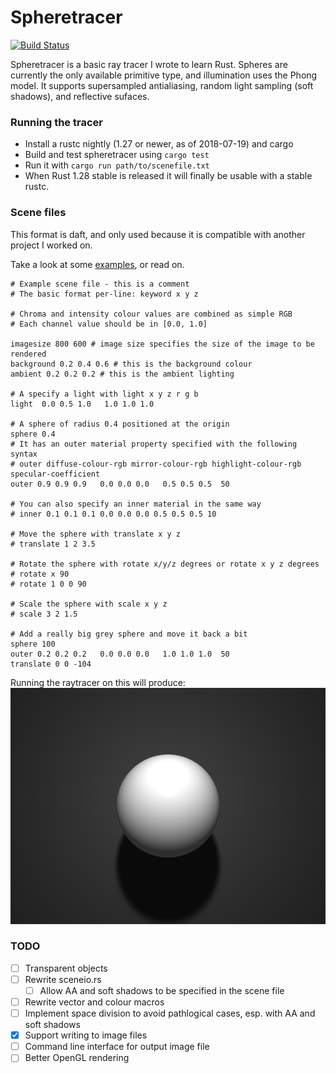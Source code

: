 Spheretracer
============
[![Build Status](https://travis-ci.org/okey/spheretracer.svg?branch=master)](https://travis-ci.org/okey/spheretracer)

Spheretracer is a basic ray tracer I wrote to learn Rust.
Spheres are currently the only available primitive type, and illumination uses the Phong model.
It supports supersampled antialiasing, random light sampling (soft shadows), and reflective sufaces.

### Running the tracer
- Install a rustc nightly (1.27 or newer, as of 2018-07-19) and cargo
- Build and test spheretracer using `cargo test`
- Run it with `cargo run path/to/scenefile.txt`
- When Rust 1.28 stable is released it will finally be usable with a stable rustc.

### Scene files
This format is daft, and only used because it is compatible with another project I worked on.

Take a look at some [examples](examples), or read on.

```
# Example scene file - this is a comment
# The basic format per-line: keyword x y z

# Chroma and intensity colour values are combined as simple RGB
# Each channel value should be in [0.0, 1.0]

imagesize 800 600 # image size specifies the size of the image to be rendered
background 0.2 0.4 0.6 # this is the background colour
ambient 0.2 0.2 0.2 # this is the ambient lighting

# A specify a light with light x y z r g b
light  0.0 0.5 1.0   1.0 1.0 1.0

# A sphere of radius 0.4 positioned at the origin
sphere 0.4
# It has an outer material property specified with the following syntax
# outer diffuse-colour-rgb mirror-colour-rgb highlight-colour-rgb specular-coefficient
outer 0.9 0.9 0.9   0.0 0.0 0.0   0.5 0.5 0.5  50

# You can also specify an inner material in the same way
# inner 0.1 0.1 0.1 0.0 0.0 0.0 0.5 0.5 0.5 10

# Move the sphere with translate x y z
# translate 1 2 3.5

# Rotate the sphere with rotate x/y/z degrees or rotate x y z degrees
# rotate x 90
# rotate 1 0 0 90

# Scale the sphere with scale x y z
# scale 3 2 1.5

# Add a really big grey sphere and move it back a bit
sphere 100
outer 0.2 0.2 0.2   0.0 0.0 0.0   1.0 1.0 1.0  50
translate 0 0 -104
```

Running the raytracer on this will produce: ![a nice render](examples/shadow.png)

### TODO

- [ ] Transparent objects
- [ ] Rewrite sceneio.rs
   - [ ] Allow AA and soft shadows to be specified in the scene file
- [ ] Rewrite vector and colour macros
- [ ] Implement space division to avoid pathlogical cases, esp. with AA and soft shadows
- [x] Support writing to image files
- [ ] Command line interface for output image file
- [ ] Better OpenGL rendering
